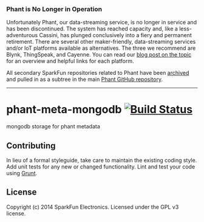 ### Phant is No Longer in Operation

Unfortunately Phant, our data-streaming service, is no longer in service
and has been discontinued. The system has reached capacity and, like a less-adventurous Cassini,
has plunged conclusively into a fiery and permanent retirement. There are several 
other maker-friendly, data-streaming services and/or IoT platforms available 
as alternatives. The three we recommend are Blynk, ThingSpeak, and Cayenne. 
You can read our [blog post on the topic](https://www.sparkfun.com/news/2413)
for an overview and helpful links for each platform.

All secondary SparkFun repositories related to Phant have been [archived](https://github.com/blog/2460-archiving-repositories)
and pulled in as a subtree in the main [Phant GitHub repository](https://github.com/sparkfun/phant/tree/master/archived_PhantRepos).

---

# phant-meta-mongodb [![Build Status](https://secure.travis-ci.org/sparkfun/phant-meta-mongodb.png?branch=master)](http://travis-ci.org/sparkfun/phant-meta-mongodb)

mongodb storage for phant metadata

## Contributing
In lieu of a formal styleguide, take care to maintain the existing coding style. Add unit tests for any new or changed functionality. Lint and test your code using [Grunt](http://gruntjs.com/).

## License
Copyright (c) 2014 SparkFun Electronics. Licensed under the GPL v3 license.
